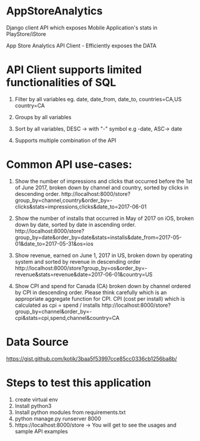 # AppStoreAnalytics
Django client API which exposes Mobile Application's stats in PlayStore/iStore

App Store Analytics API Client - Efficiently exposes the DATA

# API Client supports limited functionalities of SQL

1. Filter by all variables eg. date, date_from, date_to, countries=CA,US country=CA

2. Groups by all variables

3. Sort by all variables, DESC -> with "-" symbol e.g -date, ASC-> date

4. Supports multiple combination of the API

# Common API use-cases:

1. Show the number of impressions and clicks that occurred before the 1st of June 2017, broken down by channel and country, sorted by clicks in descending order.
http://localhost:8000/store?group_by=channel,country&order_by=-clicks&stats=impressions,clicks&date_to=2017-06-01

2. Show the number of installs that occurred in May of 2017 on iOS, broken down by date, sorted by date in ascending order. 
http://localhost:8000/store?group_by=date&order_by=date&stats=installs&date_from=2017-05-01&date_to=2017-05-31&os=ios

3. Show revenue, earned on June 1, 2017 in US, broken down by operating system and sorted by revenue in descending order
http://localhost:8000/store?group_by=os&order_by=-revenue&stats=revenue&date=2017-06-01&country=US


4. Show CPI and spend for Canada (CA) broken down by channel ordered by CPI in descending order. Please think carefully which is an appropriate aggregate function for CPI.
CPI (cost per install) which is calculated as cpi = spend / installs
http://localhost:8000/store?group_by=channel&order_by=-cpi&stats=cpi,spend,channel&country=CA

# Data Source 
https://gist.github.com/kotik/3baa5f53997cce85cc0336cb1256ba8b/


# Steps to test this application

1. create virtual env 
2. Install python3
3. Install python modules from requirements.txt
4. python manage.py runserver 8000
5. https://localhost:8000/store  -> You will get to see the usages and sample API examples

